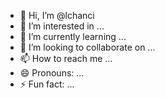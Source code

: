 - 👋 Hi, I’m @lchanci
- 👀 I’m interested in ...
- 🌱 I’m currently learning ...
- 💞️ I’m looking to collaborate on ...
- 📫 How to reach me ...
- 😄 Pronouns: ...
- ⚡ Fun fact: ...

<!---
lchanci/lchanci is a ✨ special ✨ repository because its `README.md` (this file) appears on your GitHub profile.
You can click the Preview link to take a look at your changes.
--->
